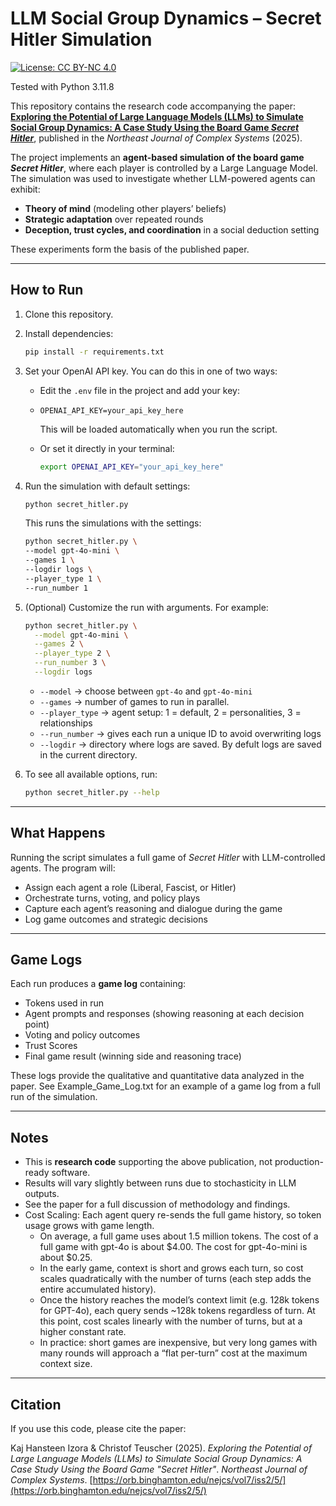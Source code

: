 # LLM Social Group Dynamics – Secret Hitler Simulation

[![License: CC BY-NC 4.0](https://img.shields.io/badge/License-CC%20BY--NC%204.0-lightgrey.svg)](https://creativecommons.org/licenses/by-nc/4.0/)

Tested with Python 3.11.8

This repository contains the research code accompanying the paper:
**[Exploring the Potential of Large Language Models (LLMs) to Simulate Social Group Dynamics: A Case Study Using the Board Game *Secret Hitler*](https://orb.binghamton.edu/nejcs/vol7/iss2/5/)**, published in the *Northeast Journal of Complex Systems* (2025).

The project implements an **agent-based simulation of the board game *Secret Hitler***, where each player is controlled by a Large Language Model. The simulation was used to investigate whether LLM-powered agents can exhibit:

* **Theory of mind** (modeling other players’ beliefs)
* **Strategic adaptation** over repeated rounds
* **Deception, trust cycles, and coordination** in a social deduction setting

These experiments form the basis of the published paper.

---

## How to Run

1. Clone this repository.
2. Install dependencies:

   ```bash
   pip install -r requirements.txt
   ```
3. Set your OpenAI API key. You can do this in one of two ways:

   * Edit the `.env` file in the project and add your key:
   * 
     ```
     OPENAI_API_KEY=your_api_key_here
     ```

     This will be loaded automatically when you run the script.
   * Or set it directly in your terminal:

     ```bash
     export OPENAI_API_KEY="your_api_key_here"
     ```
4. Run the simulation with default settings:

   ```bash
   python secret_hitler.py
   ```

   This runs the simulations with the settings:

   ```bash
   python secret_hitler.py \
   --model gpt-4o-mini \
   --games 1 \
   --logdir logs \
   --player_type 1 \
   --run_number 1
   ```

   
6. (Optional) Customize the run with arguments. For example:

   ```bash
   python secret_hitler.py \
     --model gpt-4o-mini \
     --games 2 \
     --player_type 2 \
     --run_number 3 \
     --logdir logs
   ```

   * `--model` → choose between `gpt-4o` and `gpt-4o-mini`
   * `--games` → number of games to run in parallel.
   * `--player_type` → agent setup: 1 = default, 2 = personalities, 3 = relationships
   * `--run_number` → gives each run a unique ID to avoid overwriting logs
   * `--logdir` → directory where logs are saved. By defult logs are saved in the current directory.
  
7. To see all available options, run:

   ```bash
   python secret_hitler.py --help
   ```

---

## What Happens

Running the script simulates a full game of *Secret Hitler* with LLM-controlled agents. The program will:

* Assign each agent a role (Liberal, Fascist, or Hitler)
* Orchestrate turns, voting, and policy plays
* Capture each agent’s reasoning and dialogue during the game
* Log game outcomes and strategic decisions

---

## Game Logs

Each run produces a **game log** containing:


* Tokens used in run 
* Agent prompts and responses (showing reasoning at each decision point)
* Voting and policy outcomes
* Trust Scores
* Final game result (winning side and reasoning trace)

These logs provide the qualitative and quantitative data analyzed in the paper. See Example_Game_Log.txt for an example of a game log from a full run of the simulation. 

---

## Notes

* This is **research code** supporting the above publication, not production-ready software.
* Results will vary slightly between runs due to stochasticity in LLM outputs.
* See the paper for a full discussion of methodology and findings.
* Cost Scaling: Each agent query re-sends the full game history, so token usage grows with game length.
   * On average, a full game uses about 1.5 million tokens. The cost of a full game with gpt-4o is about $4.00. The cost for gpt-4o-mini is about $0.25.
   *  In the early game, context is short and grows each turn, so cost scales quadratically with the number of turns (each step adds the entire accumulated history).
   *  Once the history reaches the model’s context limit (e.g. 128k tokens for GPT-4o), each query sends ~128k tokens regardless of turn. At this point, cost scales linearly with the number of turns, but at a higher constant rate.
   *  In practice: short games are inexpensive, but very long games with many rounds will approach a “flat per-turn” cost at the maximum context size.

---

## Citation

If you use this code, please cite the paper:

Kaj Hansteen Izora & Christof Teuscher (2025).
*Exploring the Potential of Large Language Models (LLMs) to Simulate Social Group Dynamics: A Case Study Using the Board Game "Secret Hitler"*.
*Northeast Journal of Complex Systems*.
[https://orb.binghamton.edu/nejcs/vol7/iss2/5/](https://orb.binghamton.edu/nejcs/vol7/iss2/5/)

